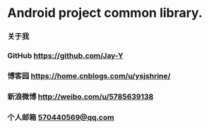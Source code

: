 # Android project common library.

### 关于我

### GitHub https://github.com/Jay-Y

### 博客园 https://home.cnblogs.com/u/ysjshrine/

### 新浪微博 http://weibo.com/u/5785639138

### 个人邮箱 570440569@qq.com
